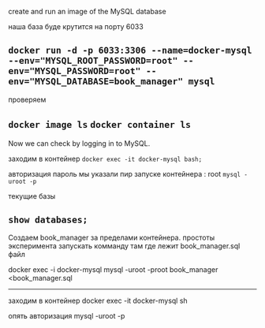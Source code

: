 create and run an image of the MySQL database

наша база буде крутится на порту 6033

```docker run -d -p 6033:3306 --name=docker-mysql --env="MYSQL_ROOT_PASSWORD=root" --env="MYSQL_PASSWORD=root" --env="MYSQL_DATABASE=book_manager" mysql```
-----------------------------------------------------------------------------
проверяем 

``` docker image ls ```
``` docker container ls  ```
-----------------------------------------------------------------------------
Now we can check by logging in to MySQL.

заходим в контейнер 
 ``` docker exec -it docker-mysql bash; ```

авторизация 
пароль мы указали пир запуске контейнера : root
``` mysql -uroot -p ``` 

текущие базы

``` show databases; ```
-----------------------
Создаем book_manager  за пределами контейнера. простоты эксперимента запускать комманду там 
где лежит book_manager.sql файл


docker exec -i docker-mysql mysql -uroot -proot book_manager <book_manager.sql

--------------------------------------
заходим в контейнер 
docker exec -it  docker-mysql sh 

опять авторизация 
mysql -uroot -p
